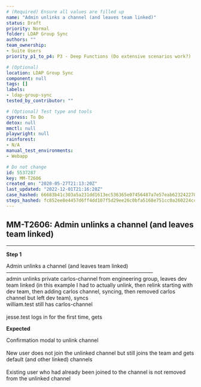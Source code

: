 ```yaml
---
# (Required) Ensure all values are filled up
name: "Admin unlinks a channel (and leaves team linked)"
status: Draft
priority: Normal
folder: LDAP Group Sync
authors: ""
team_ownership: 
- Suite Users
priority_p1_to_p4: P3 - Deep Functions (Do extensive scenarios work?)

# (Optional)
location: LDAP Group Sync
component: null
tags: []
labels: 
- ldap-group-sync
tested_by_contributor: ""

# (Optional) Test type and tools
cypress: To Do
detox: null
mmctl: null
playwright: null
rainforest: 
- N/A
manual_test_environments:
- Webapp

# Do not change
id: 5537287
key: MM-T2606
created_on: "2020-05-27T21:13:20Z"
last_updated: "2022-12-01T21:16:20Z"
case_hashed: 66683b41c303a5a231dd1613ec536365e07456487a7e57eab623242278ba30e1937c7cad7bee450c96f374c5bf39b6ba
steps_hashed: fc852ee8e4457d6ff4dd107f5d29ee26c0bfa5168e751cc0a260224cc8529dd065e5486144e4c7dd760be5774606355d
---
```


<!-- (Auto-generated) Based on frontmatter's "key" and "name" -->

## MM-T2606: Admin unlinks a channel (and leaves team linked)

---

**Step 1**

Admin unlinks a channel (and leaves team linked)\
————————————————————————————\
admin unlinks private carlos-channel from engineering group, leaves dev team linked (in this example I had to actually unlink, then relink starting with dev team, then adding carlos channel, syncing, then removed carlos channel but left dev team), syncs\
william.test still has carlos-channel\
\
jesse.test logs in for the first time, gets

**Expected**

Confirmation modal to unlink channel\
\
New user does not join the unlinked channel but still joins the team and gets default (and other linked) channels\
\
Existing user who had already been joined to the channel is not removed from the unlinked channel
